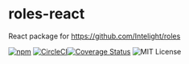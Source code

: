 # roles-react

React package for https://github.com/Intelight/roles

[![npm](https://img.shields.io/npm/v/roles-react.svg)](https://www.npmjs.com/package/roles-react) [![CircleCI](https://circleci.com/gh/Intelight/roles-react.svg?style=svg)](https://circleci.com/gh/Intelight/roles-react)[![Coverage Status](https://coveralls.io/repos/github/intelight/roles-react/badge.svg?branch=master)](https://coveralls.io/github/intelight/roles-react?branch=master) ![MIT License](https://img.shields.io/badge/license-MIT-blue.svg)
